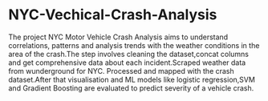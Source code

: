 # NYC-Vechical-Crash-Analysis
 The project NYC Motor Vehicle Crash Analysis aims to understand correlations, patterns and analysis trends with
the weather conditions in the area of the crash.The step involves cleaning the dataset,concat columns and get
comprehensive data about each incident.Scraped weather data from wunderground for NYC. Processed and
mapped with the crash dataset.After that visualisation and ML models like logistic regression,SVM and Gradient
Boosting are evaluated to predict severity of a vehicle crash.
